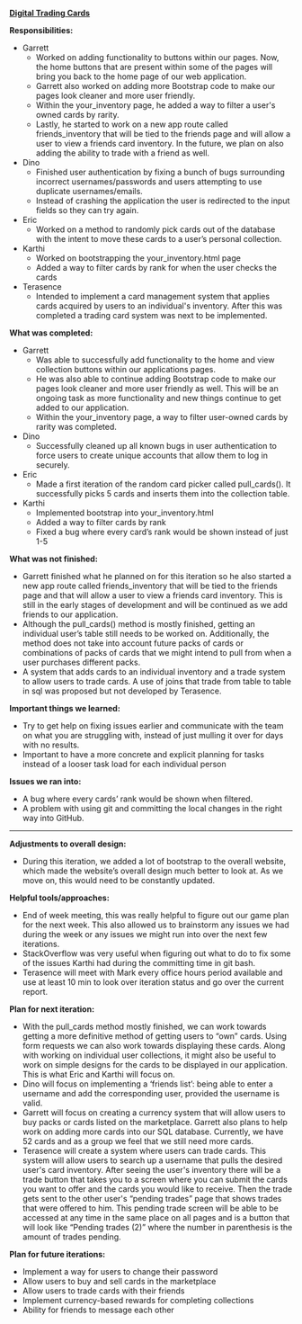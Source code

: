 **<span style="text-decoration:underline;">Digital Trading Cards</span>**

**Responsibilities:**



* Garrett 
    * Worked on adding functionality to buttons within our pages. Now, the home buttons that are present within some of the pages will bring you back to the home page of our web application. 
    * Garrett also worked on adding more Bootstrap code to make our pages look cleaner and more user friendly. 
    * Within the your_inventory page, he added a way to filter a user's owned cards by rarity. 
    * Lastly, he started to work on a new app route called friends_inventory that will be tied to the friends page and will allow a user to view a friends card inventory. In the future, we plan on also adding the ability to trade with a friend as well.
* Dino 
    * Finished user authentication by fixing a bunch of bugs surrounding incorrect usernames/passwords and users attempting to use duplicate usernames/emails. 
    * Instead of crashing the application the user is redirected to the input fields so they can try again. 
* Eric 
    * Worked on a method to randomly pick cards out of the database with the intent to move these cards to a user’s personal collection.
* Karthi
    * Worked on bootstrapping the your_inventory.html page
    * Added a way to filter cards by rank for when the user checks the cards
* Terasence
    * Intended to implement a card management system that applies cards acquired by users to an individual's inventory. After this was completed a trading card system was next to be implemented.

**What was completed:**



* Garrett
    * Was able to successfully add functionality to the home and view collection buttons within our applications pages. 
    * He was also able to continue adding Bootstrap code to make our pages look cleaner and more user friendly as well. This will be an ongoing task as more functionality and new things continue to get added to our application. 
    * Within the your_inventory page, a way to filter user-owned cards by rarity was completed. 
* Dino 
    * Successfully cleaned up all known bugs in user authentication to force users to create unique accounts that allow them to log in securely. 
* Eric 
    * Made a first iteration of the random card picker called pull_cards(). It successfully picks 5 cards and inserts them into the collection table.
* Karthi
    * Implemented bootstrap into your_inventory.html
    * Added a way to filter cards by rank
    * Fixed a bug where every card’s rank would be shown instead of just 1-5

**What was not finished:**



* Garrett finished what he planned on for this iteration so he also started a new app route called friends_inventory that will be tied to the friends page and that will allow a user to view a friends card inventory. This is still in the early stages of development and will be continued as we add friends to our application.
* Although the pull_cards() method is mostly finished, getting an individual user’s table still needs to be worked on. Additionally, the method does not take into account future packs of cards or combinations of packs of cards that we might intend to pull from when a user purchases different packs.
* A system that adds cards to an individual inventory and a trade system to allow users to trade cards. A use of joins that trade from table to table in sql was proposed but not developed by Terasence.

**Important things we learned:**



* Try to get help on fixing issues earlier and communicate with the team on what you are struggling with, instead of just mulling it over for days with no results.
* Important to have a more concrete and explicit planning for tasks instead of a looser task load for each individual person

**Issues we ran into:**



* A bug where every cards’ rank would be shown when filtered.
* A problem with using git and committing the local changes in the right way into GitHub.

**	**

**Adjustments to overall design:**



* During this iteration, we added a lot of bootstrap to the overall website, which made the website’s overall design much better to look at. As we move on, this would need to be constantly updated.

**Helpful tools/approaches:**



* End of week meeting, this was really helpful to figure out our game plan for the next week. This also allowed us to brainstorm any issues we had during the week or any issues we might run into over the next few iterations.
* StackOverflow was very useful when figuring out what to do to fix some of the issues Karthi had during the committing time in git bash.
* Terasence will meet with Mark every office hours period available and use at least 10 min to look over iteration status and go over the current report.

**Plan for next iteration:**



* With the pull_cards method mostly finished, we can work towards getting a more definitive method of getting users to “own” cards. Using form requests we can also work towards displaying these cards. Along with working on individual user collections, it might also be useful to work on simple designs for the cards to be displayed in our application. This is what Eric and Karthi will focus on.
* Dino will focus on implementing a ‘friends list’: being able to enter a username and add the corresponding user, provided the username is valid. 
* Garrett will focus on creating a currency system that will allow users to buy packs or cards listed on the marketplace. Garrett also plans to help work on adding more cards into our SQL database. Currently, we have 52 cards and as a group we feel that we still need more cards.
* Terasence will create a system where users can trade cards. This system will allow users to search up a username that pulls the desired user's card inventory. After seeing the user's inventory there will be a trade button that takes you to a screen where you can submit the cards you want to offer and the cards you would like to receive. Then the trade gets sent to the other user's “pending trades” page that shows trades that were offered to him. This pending trade screen will be able to be accessed at any time in the same place on all pages and is a button that will look like “Pending trades (2)” where the number in parenthesis is the amount of trades pending.

**Plan for future iterations:**



* Implement a way for users to change their password
* Allow users to buy and sell cards in the marketplace
* Allow users to trade cards with their friends
* Implement currency-based rewards for completing collections
* Ability for friends to message each other

